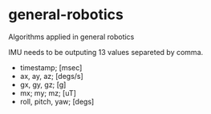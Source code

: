 # general-robotics
Algorithms applied in general robotics

IMU needs to be outputing 13 values separeted by comma.

- timestamp; [msec]
- ax, ay, az; [degs/s]
- gx, gy, gz; [g]
- mx; my; mz; [uT]
- roll, pitch, yaw; [degs]